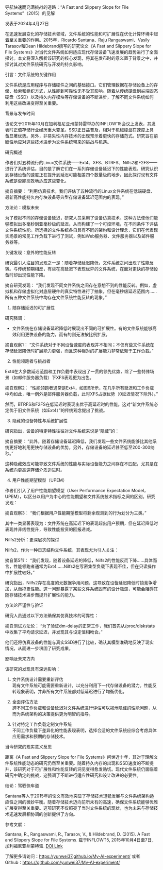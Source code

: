 导航快速而充满挑战的道路：“A Fast and Slippery Slope for File Systems”（2015）的见解

发表于2024年4月27日

在迅速发展变化的存储技术领域，文件系统的性能和可扩展性在优化计算环境中起着至关重要的作用。2015年，Ricardo Santana、Raju Rangaswami、Vasily Tarasov和Dean Hildebrand撰写的研究论文《A Fast and Slippery Slope for File Systems》对当代文件系统如何适应现代存储设备飞速发展的趋势进行了全面探讨。本文将深入解析该研究的核心发现，将其在发布时的意义置于背景之中，并探讨其对文件系统研究与开发的持久影响。

引言：文件系统的关键作用

文件系统是应用程序与存储硬件之间的基础接口。它们管理数据在存储设备上的存储、检索和组织方式，从性能到可靠性无不受其影响。随着从传统硬盘到尖端固态硬盘（SSD）以及持久内存模块等存储设备的不断进步，了解不同文件系统如何利用这些改进变得至关重要。

背景与发布时间

该论文于2015年10月在加利福尼亚州蒙特雷举办的INFLOW’15会议上发表，其发表时正值存储行业经历重大变革。SSD正日益普及，相对于机械硬盘在速度上具备显著优势。另外，非易失性内存技术的出现预示着更快的存储范式。研究旨在前瞻性地应对这些技术进步为文件系统带来的挑战与机遇。

研究概述

作者们对五种流行的Linux文件系统——Ext4、XFS、BTRFS、Nilfs2和F2FS——进行了系统评估，目的是了解它们在一系列存储设备延迟下的性能表现。研究认识到存储设备的速度正在提升到延迟可能相差四个数量级的地步，因此探讨现有文件系统是否能高效地适应这些变化。

摘自摘要：
“利用仿真技术，我们评估了五种流行的Linux文件系统在低端硬盘、最新高性能持久内存块设备等典型存储设备延迟范围内的表现。”

方法论：模拟未来

为了模拟不同的存储设备延迟，研究人员采用了设备仿真技术。这种方法使他们能够模拟出多毫秒到亚毫秒级的延迟，从而构建了一个可控环境，在不同条件下评估文件系统性能。所选择的文件系统各自具有不同的架构和设计理念，它们在代表现实场景的常见工作负载下进行了测试，例如Web服务器、文件服务器以及邮件服务器等。

关键发现：意外的性能反转

研究最引人注目的发现之一是：随着存储延迟降低，文件系统之间出现了性能反转。与传统预期相反，有些在高延迟下表现优异的文件系统，在面对更快的存储设备时却出现性能下降。

摘自研究发现：
“我们发现不同文件系统之间存在意想不到的性能反转。例如，虚拟机和存储虚拟化对底层硬件的真实特性进行了抽象，但在毫秒级延迟范围内……所有五种文件系统中均存在文件系统性能反转的现象。”

1. 随存储延迟的可扩展性

研究强调：
- 文件系统在存储设备延迟降低时展现出不同的可扩展性。有的文件系统能够高效利用更快设备的能力，而有的则无法按比例扩展。

摘自观察1：
“文件系统对于不同设备速度的表现并不相同；不仅有些文件系统在存储延迟降低时扩展能力更强，而且这种相对的扩展能力非常依赖于工作负载。”

2. 性能领跑者与挑战者

Ext4在大多数延迟范围和工作负载中表现出了一贯的领先优势，除了一些特殊场景（如邮件服务器负载）下XFS表现更为出色。

摘自观察2：
“性能领跑者通常是Ext4，如图6所示，在几乎所有延迟和工作负载中均如此，唯一例外是邮件服务器负载，此时XFS占据优势（0延迟情况下除外）。”

然而，BTRFS和F2FS在低延迟时表现出优于高延迟时的性能，这对“新文件系统必定优于旧文件系统（如Ext4）”的传统观念提出了挑战。

3. 隐藏的设备特性与系统扩展性

研究指出，设备的特定特性往往对文件系统来说是“隐藏”的：
  
摘自摘要：
“此外，随着存储设备延迟降低，我们发现一些文件系统能够比其他系统更好地利用更快存储设备的优势。另外，存储设备的延迟甚至低至200-300纳秒。”

这种隐藏效应可能导致文件系统的性能与实际设备能力之间存在不匹配，尤其是在系统向更高速存储介质迈进时。

4. 用户性能期望模型（UPEM）

作者们引入了用户性能期望模型（User Performance Expectation Model，UPEM），以区分以用户为中心的性能期望和文件系统技术指标之间的区别。研究发现：

摘自观察3：
“我们根据用户性能期望模型将剩余观测到的行为划分为三类。”

其中一类显著表现为：文件系统在高延迟下的表现超出用户预期，但在延迟降低时表现并非线性提升，导致性能投资的回报递减。

Nilfs2分析：更深层次的探讨

Nilfs2，作为一种日志结构文件系统，其表现尤为引人关注：

摘自第5节：
“我们发现，随着设备延迟的降低，Nilfs2的性能反而下降……具体而言，性能领跑者通常为Ext4……Nilfs2在写密集型负载下表现不佳，但在只读操作中扩展性较好。”

研究指出，Nilfs2存在高度的元数据争用问题，这导致在设备延迟降低时锁竞争增加，从而拖累性能。这一问题暴露了某些文件系统固有的设计瓶颈，可能会阻碍其随存储技术进步而提升扩展性的能力。

方法论严谨性与验证

研究人员通过以下方法确保其仿真技术的可靠性：

摘自测试方法论：
“为了验证dm-delay的正常工作，我们首先从/proc/diskstats中收集了平均请求延迟，并发现其与设定值相吻合。”

他们还将仿真设备的性能与真实SSD进行了比较，确认其模型准确地反映了现实情况，从而进一步巩固了研究成果。

影响及未来方向

该研究的发现具有深远影响：

1. 文件系统设计需要重新评估  
现有文件系统可能需要重新设计，以充分利用下一代存储设备的潜力。性能反转现象表明，并非所有文件系统都对低延迟进行了均衡优化。

2. 全面评估方法  
跨不同工作负载和设备延迟对文件系统进行评估可以揭示隐藏的性能问题，从而为系统架构的决策提供更为明智的指导。

3. 针对特定工作负载定制文件系统  
不同工作负载下差异化的性能表现表明，选择合适的文件系统应综合考虑具体应用需求和预期的存储技术。

当今研究的现实意义反思

距离《A Fast and Slippery Slope for File Systems》问世近十年，其对于理解文件系统性能动态的研究仍然至关重要。随着持久内存的出现和SSD速度的不断提升，该研究对于可扩展性和性能反转的洞见变得愈发贴切。现代文件系统仍面临着研究中确定的挑战，这强调了不断进行适应性研究和设计改进的必要性。

结论：驾驭快车道

Santana等人于2015年的论文有效地突显了存储技术迅猛发展与文件系统架构适应性之间的微妙平衡。随着存储技术迈向前所未有的高速，确保文件系统能够优雅扩展变得至关重要。这项研究不仅照亮了当时文件系统的现状，也为未来与存储技术迅速发展相协调的创新提供了方向。

参考文献：

Santana, R., Rangaswami, R., Tarasov, V., & Hildebrand, D. (2015). A Fast and Slippery Slope for File Systems. 载于INFLOW’15, 2015年10月4日至7日, 加利福尼亚州蒙特雷. [DOI Link](http://dx.doi.org/10.1145/2819001.2819003)

了解更多请访问：https://yunwei37.github.io/My-AI-experiment/ 或者 Github：https://github.com/yunwei37/My-AI-experiment/